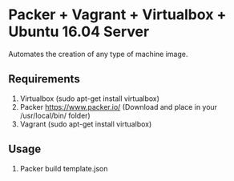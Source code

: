 # Packer + Vagrant + Virtualbox + Ubuntu 16.04 Server
Automates the creation of any type of machine image.

## Requirements
1. Virtualbox (sudo apt-get install virtualbox)
2. Packer https://www.packer.io/ (Download and place in your /usr/local/bin/ folder)
3. Vagrant (sudo apt-get install virtualbox)

## Usage
1. Packer build template.json

